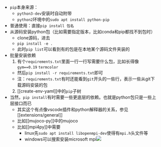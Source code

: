 - `pip`本身来源：
  - `python3-dev`安装时自动附带
  - `python2`环境中的`sudo apt install python-pip`
- 普通使用：直接`pip install 包名`
- 从源码安装python包（比如需要指定版本，比如conda和pip都找不到包时）
    - clone源码，进去
    - `pip install -e .`
    - 此时`pip list`可以看到有的包是在本地某个源码文件夹装的
- 批量安装依赖
  1. 有个`requirements.txt`里面一行一行写需要什么包，比如长得像
`gym==0.19`
`termcolor`
    - 然后`pip install -r requirements.txt`即可
    - 注：`requirements.txt`有时还能看到`git`开头的一些行，表示一些从git下载源码安装的包
  2. [[create-env-yaml]]中的`pip`子树
- 当然，`pip install`有时需要一些更底层的依赖。也就是python包只是一些上层接口而已
  - 其实这个有点像vscode插件和python解释器的关系，参见[[extensions/general]]
  - 比如[[mujoco-py]]中的mujoco
  - 比如[[mpi4py]]中需要
    - linux先`sudo apt install libopenmpi-dev`使得有`mpi.h`头文件等
    - windows可以搜索安装microsoft mpi![](microsoft-mpi.png)